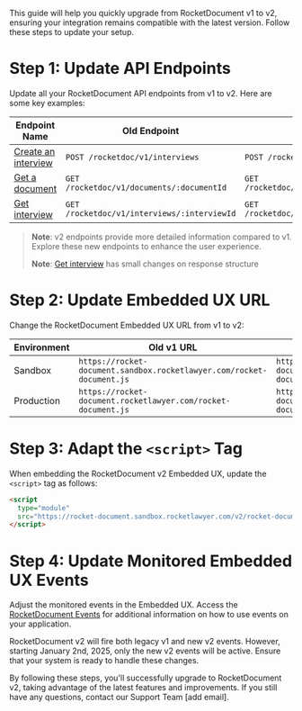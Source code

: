 This guide will help you quickly upgrade from RocketDocument v1 to v2, ensuring your integration remains compatible with the latest version. Follow these steps to update your setup.
# Step 1: Update API Endpoints
Update all your RocketDocument API endpoints from v1 to v2. Here are some key examples:

| Endpoint Name | Old Endpoint | New Endpoint |
|-------------------|--------------------------------------------------------------------------------------------|--------------|
| [Create an interview](create_an_interview_reference)    | `POST /rocketdoc/v1/interviews`                             | `POST /rocketdoc/v2/interviews` |
| [Get a document](get_a_document_reference)             | `GET /rocketdoc/v1/documents/:documentId`                     | `GET /rocketdoc/v2/documents/:documentId`    |
| [Get interview](get_interview_reference)           | `GET /rocketdoc/v1/interviews/:interviewId`                              | `GET /rocketdoc/v2/interviews/:interviewId`             |
> **Note**: v2 endpoints provide more detailed information compared to v1. Explore these new endpoints to enhance the user experience.
> 
> **Note**: [Get interview](get_interview_reference) has small changes on response structure


# Step 2: Update Embedded UX URL
Change the RocketDocument Embedded UX URL from v1 to v2:

|   Environment    |                                         Old v1 URL                                         | New v2 URL |
|-------------------|--------------------------------------------------------------------------------------------|--------------|
| Sandbox | `https://rocket-document.sandbox.rocketlawyer.com/rocket-document.js`| `https://rocket-document.sandbox.rocketlawyer.com/v2/rocket-document.esm.js`  |
| Production | `https://rocket-document.rocketlawyer.com/rocket-document.js`  | `https://rocket-document.rocketlawyer.com/v2/rocket-document.esm.js`  |
# Step 3: Adapt the `<script>` Tag
When embedding the RocketDocument v2 Embedded UX, update the `<script>` tag as follows:
```html
<script 
  type="module"
  src="https://rocket-document.sandbox.rocketlawyer.com/v2/rocket-document.esm.js">
</script>
```
# Step 4: Update Monitored Embedded UX Events
Adjust the monitored events in the Embedded UX. Access the [RocketDocument Events](link) for additional information on how to use events on your application.

RocketDocument v2 will fire both legacy v1 and new v2 events. However, starting January 2nd, 2025, only the new v2 events will be active. Ensure that your system is ready to handle these changes. 

By following these steps, you'll successfully upgrade to RocketDocument v2, taking advantage of the latest features and improvements. If you still have any questions, contact our Support Team [add email].
